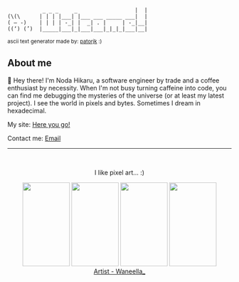 ```                                      __ 
           _ _ _     _                  |  |                           
(\(\      | | | |___| |___ ___ _____ ___|  |                       
( – -)    | | | | -_| |  _| . |     | -_|__|
((‘) (’)  |_____|___|_|___|___|_|_|_|___|__|
```
<sup>ascii text generator made by: <a href="https://patorjk.com">patorjk</a> :)</sup>

<div>
    <h2>About me</h2>
    <p>👋 Hey there! I'm Noda Hikaru, a software engineer by trade and a coffee enthusiast by necessity. When I'm not busy turning caffeine into code, you can find me debugging the mysteries of the universe (or at least my latest project). 
    I see the world in pixels and bytes. Sometimes I dream in hexadecimal.</p>
    <p>My site: <a href="https://noda-portfolio.vercel.app">Here you go!</a></p>
    <p>Contact me: <a href="mailto:like365.hondai@gmail.com">Email</a></p>     
    <hr>
    <br>
    <div align="center">
        <p>I like pixel art... :)</p>
        <div align="top">
            <img width="106" height="188" src="https://i.pinimg.com/originals/91/35/aa/9135aa58e32746cd22419339c68f2bdd.gif">
            <img width="106" height="188" src="https://i.pinimg.com/originals/de/ae/cb/deaecb99387868f9f5acc2e113b36308.gif">
            <img width="106" height="188" src="https://i.pinimg.com/originals/71/05/83/710583faccd12475be2a922906ddd356.gif">
            <img width="106" height="188" src="https://i.pinimg.com/originals/06/aa/a6/06aaa62868d275bde9d847db72e525bf.gif">
        </div>
        <a href="https://www.waneella.com/">Artist - Waneella_</a>
</div>
